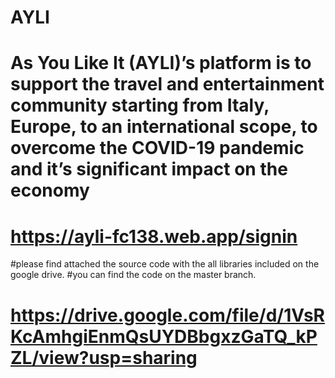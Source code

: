 # AYLI
# As You Like It (AYLI)’s platform is to support the travel and entertainment community starting from Italy, Europe, to an international scope, to overcome the COVID-19 pandemic and it’s significant impact on the economy

 # https://ayli-fc138.web.app/signin

#please find attached the source code with the all libraries included on the google drive.
#you can find the code on the master branch.

 # https://drive.google.com/file/d/1VsRKcAmhgiEnmQsUYDBbgxzGaTQ_kPZL/view?usp=sharing
